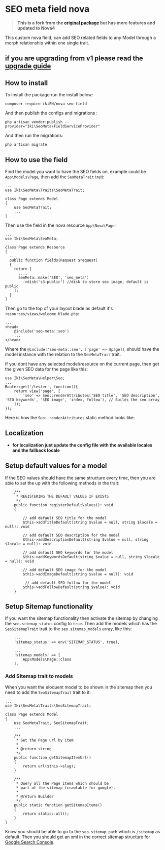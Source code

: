# SEO meta field nova



> **This is a fork from the [original package](https://github.com/AndreasGJ/seo-meta-field-nova) but has more features and updated to Nova4**

This custom nova field, can add SEO related fields to any Model through a morph relationship within one single trait.

## if you are upgrading from v1 please read the [upgrade guide](UPGRADING.md)

## How to install

To install the package run the install below:

```
composer require ikiEN/nova-seo-field
```

And then publish the configs and migrations :

```
php artisan vendor:publish --provider="Iki\SeoMeta\FieldServiceProvider"
```

And then run the migrations:

```
php artisan migrate
```

## How to use the field

Find the model you want to have the SEO fields on, example could be `App\Models\Page`, then add the `SeoMetaTrait`
trait:

```
...
use Iki\SeoMeta\Traits\SeoMetaTrait;

class Page extends Model
{
    use SeoMetaTrait;
    ...
}
```

Then use the field in the nova resource `App\Nova\Page`:

```
...
use Iki\SeoMeta\SeoMeta;

class Page extends Resource
{
  ...
  public function fields(Request $request)
  {
    return [
      ...,
      SeoMeta::make('SEO', 'seo_meta')
        ->disk('s3-public') //disk to store seo image, default is public
    ];
  }
}
```

Then go to the top of your layout blade as default it's `resources/views/welcome.blade.php`:

```
...
<head>
    @include('seo-meta::seo')
    ...
</head>
```

Where the `@include('seo-meta::seo', ['page' => $page])`, should have the model instance with the relation to
the `SeoMetaTrait` trait.

If you dont have any selected model/resource on the current page, then get the given SEO data for the page like this:

```
use Iki\SeoMeta\Helper\Seo;
...
Route::get('/tester', function(){
    return view('page', [
        'seo' => Seo::renderAttributes('SEO title', 'SEO description', 'SEO keywords', 'SEO image', 'index, follow'), // Builds the seo array
    ]);
});
```

Here is how the `Seo::renderAttributes` static method looks like:

## Localization

- **for localization just update the config file with the available locales and the fallback locale**

## Setup default values for a model

If the SEO values should have the same structure every time, then you are able to set the up with the following methods
in the trait:

```
    /**
     * REGISTERING THE DEFAULT VALUES IF EXISTS
     */
    public function registerDefaultValues(): void
    {
        
        // add default SEO title for the model 
        $this->addTitleDefault(string $value = null, string $locale = null): void
        
        // add default SEO description for the model 
        $this->addDescriptionDefault(string $value = null, string $locale = null): void
        
        // add default SEO keywords for the model 
        $this->addKeywordsDefault(string $value = null, string $locale = null): void
        
        // add default SEO image for the model 
        $this->addImageDefault(string $value = null): void
        
         // add default SEO follow for the model 
        $this->addFollowDefault(string $value): void
    }
```

## Setup Sitemap functionality

If you want the sitemap functionality then activate the sitemap by changing the `seo.sitemap_status` config to `true`.
Then add the models which has the `SeoSitemapTrait` trait to the `seo.sitemap_models` array, like this:

```
    ...
    'sitemap_status' => env('SITEMAP_STATUS', true),

    ...
    'sitemap_models' => [
        App\Models\Page::class
    ],
```

### Add Sitemap trait to models

When you want the eloquent model to be shown in the sitemap then you need to add the `SeoSitemapTrait` trait to it:

```
...
use Iki\SeoMeta\Traits\SeoSitemapTrait;

class Page extends Model
{
    use SeoMetaTrait, SeoSitemapTrait;
    ...

    /**
     * Get the Page url by item
     *
     * @return string
     */
    public function getSitemapItemUrl()
    {
        return url($this->slug);
    }

    /**
     * Query all the Page items which should be
     * part of the sitemap (crawlable for google).
     *
     * @return Builder
     */
    public static function getSitemapItems()
    {
        return static::all();
    }
}
```

Know you should be able to go to the `seo.sitemap_path` which is `/sitemap` as default. Then you should get an xml in
the correct sitemap structure for [Google Search Console](https://search.google.com/search-console/about).

## 
